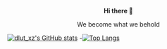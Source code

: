 <p align="center"><b>Hi there 👋</b></p>
<p align="center">We become what we behold</p>

<!--
**fcgxz2003/fcgxz2003** is a ✨ _special_ ✨ repository because its `README.md` (this file) appears on your GitHub profile.

Here are some ideas to get you started:

- 🔭 I’m currently working on ...
- 🌱 I’m currently learning ...
- 👯 I’m looking to collaborate on ...
- 🤔 I’m looking for help with ...
- 💬 Ask me about ...
- 📫 How to reach me: ...
- 😄 Pronouns: ...
- ⚡ Fun fact: ...
-->
[![dlut_xz's GitHub stats](https://github-readme-stats.vercel.app/api?username=fcgxz2003)](https://github.com/fcgxz2003/fcgxz2003)
-[![Top Langs](https://github-readme-stats.vercel.app/api/top-langs/?username=fcgxz2003&layout=compact)](https://github.com/fcgxz2003/fcgxz2003)
